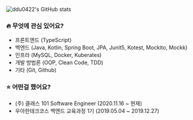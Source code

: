 ![ddu0422's GitHub stats](https://github-readme-stats.vercel.app/api?username=ddu0422&show_icons=true&theme=tokyonight&count_private=true)  

### 

### :fire: 무엇에 관심 있어요?

- 프론트엔드 (TypeScript)
- 백엔드 (Java, Kotlin, Spring Boot, JPA, Junit5, Kotest, Mockito, Mockk)
- 인프라 (MySQL, Docker, Kuberates)
- 개발 방법론 (OOP, Clean Code, TDD)
- 기타 (Git, Github)

### :star: 어떤걸 했어요?

- (주) 클래스 101 Software Engineer (2020.11.16 ~ 현재)
- 우아한테크코스 백엔드 교육과정 1기 (2019.05.04 ~ 2019.12.27)
